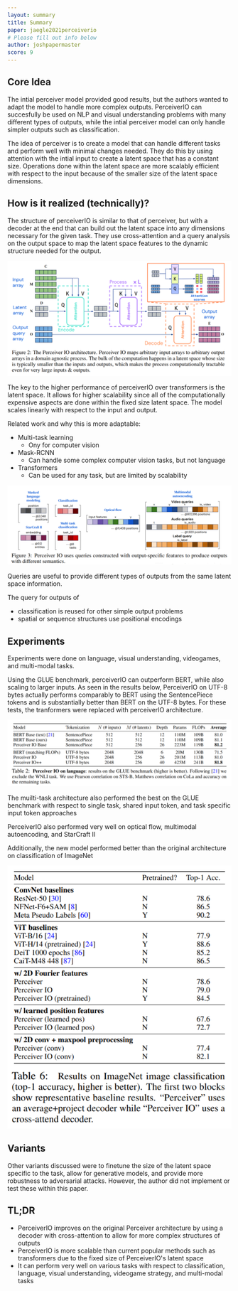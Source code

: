 ```yaml
---
layout: summary
title: Summary
paper: jaegle2021perceiverio
# Please fill out info below
author: joshpapermaster
score: 9
---
```


<!-- TODO: Summarize the paper:
* What is the core idea?
* How is it realized (technically)?
* How well does the paper perform?
* What interesting variants are explored? -->

## Core Idea
The intial perceiver model provided good results, but the authors wanted to adapt the model to handle more complex outputs. PerceiverIO can succesfully be used on NLP and visual understanding problems with many different types of outputs, while the intial perceiver model can only handle simpler outputs such as classification. 

The idea of perceiver is to create a model that can handle different tasks and perform well with minimal changes needed. They do this by using attention with the intial input to create a latent space that has a constant size. Operations done within the latent space are more scalably efficient with respect to the input because of the smaller size of the latent space dimensions. 

## How is it realized (technically)?
The structure of perceiverIO is similar to that of perceiver, but with a decoder at the end that can build out the latent space into any dimensions necessary for the given task. They use cross-attention and a query analysis on the output space to map the latent space features to the dynamic structure needed for the output.

![perceiverio](jaegle2021perceiverio_2a.png)

The key to the higher performance of perceiverIO over transformers is the latent space. It allows for higher scalability since all of the computationally expensive aspects are done within the fixed size latent space. The model scales linearly with respect to the input and output. 

Related work and why this is more adaptable:

- Multi-task learning
    - Ony for computer vision
- Mask-RCNN
    - Can handle some complex computer vision tasks, but not language
- Transformers 
    - Can be used for any task, but are limited by scalability

![perceiverio](jaegle2021perceiverio_2b.png)

Queries are useful to provide different types of outputs from the same latent space information.

The query for outputs of
- classification is reused for other simple output problems
- spatial or sequence structures use positional encodings

## Experiments
Experiments were done on language, visual understanding, videogames, and multi-modal tasks.

Using the GLUE benchmark, perceiverIO can outperform BERT, while also scaling to larger inputs. As seen in the results below, PerceiverIO on UTF-8 bytes actually performs comparably to BERT using the SentencePiece tokens and is substantially better than BERT on the UTF-8 bytes. For these tests, the tranformers were replaced with perceiverIO architecture. 

![perceiverio](jaegle2021perceiverio_2c.png)

The muilti-task architecture also performed the best on the GLUE benchmark with respect to single task, shared input token, and task specific input token approaches

PerceiverIO also performed very well on optical flow, multimodal autoencoding, and StarCraft II

Additionally, the new model performed better than the original architecture on classification of ImageNet

![perceiverio](jaegle2021perceiverio_2d.png)


## Variants 
Other variants discussed were to finetune the size of the latent space specific to the task, allow for generative models, and provide more robustness to adversarial attacks. However, the author did not implement or test these within this paper. 


## TL;DR
- PerceiverIO improves on the original Perceiver architecture by using a decoder with cross-attention to allow for more complex structures of outputs
- PerceiverIO is more scalable than current popular methods such as transformers due to the fixed size of PerceiverIO's latent space
- It can perform very well on various tasks with respect to classification, language, visual understanding, videogame strategy, and multi-modal tasks 
